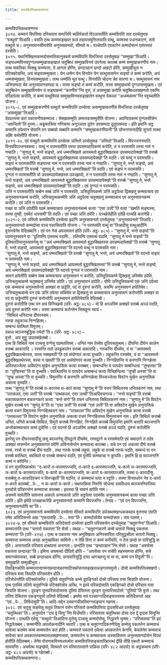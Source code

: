 ```yaml
---
title: कम्मविपत्तिकथावण्णना

---
```

कम्मविपत्तिकथावण्णना  
३०१४. कम्मानं विपत्तिया दस्सिताय सम्पत्तिपि ब्यतिरेकतो विञ्ञायतीति कम्मविपत्तिं ताव दस्सेतुमाह ‘‘वत्थुतो’’तिआदि। वसति एत्थ कम्मसङ्खातं फलं तदायत्तवुत्तितायाति वत्थु, कम्मस्स पधानकारणं, ततो वत्थुतो च। अनुस्सावनसीमतोति अनुस्सावनतो, सीमतो च। पञ्चेवाति एवकारेन कम्मदोसानं एतंपरमतं दस्सेति।  
३०१५. यथानिक्खित्तकम्मदोसमातिकानुक्कमे कम्मविपत्तिं विभजित्वा दस्सेतुमाह ‘‘सम्मुखा’’तिआदि। सङ्घधम्मविनयपुग्गलसम्मुखासङ्खातं चतुब्बिधं सम्मुखाविनयं उपनेत्वा कातब्बं कम्मं सम्मुखाकरणीयं नाम।  
तत्थ यावतिका भिक्खू कम्मपत्ता, ते आगता होन्ति, छन्दारहानं छन्दो आहटो होति, सम्मुखीभूता न पटिक्कोसन्ति, अयं सङ्घसम्मुखता। येन धम्मेन येन विनयेन येन सत्थुसासनेन सङ्घो तं कम्मं करोति, अयं धम्मसम्मुखता, विनयसम्मुखता। तत्थ धम्मोति भूतं वत्थु। विनयोति चोदना चेव सारणा च। सत्थुसासनं नाम ञत्तिसम्पदा चेव अनुस्सावनसम्पदा च। यस्स सङ्घो तं कम्मं करोति, तस्स सम्मुखभावो पुग्गलसम्मुखता। एवं चतुब्बिधेन सम्मुखाविनयेन यं सङ्घकम्मं ‘‘करणीय’’न्ति वुत्तं, तं असम्मुखा करोति चतुब्बिधलक्खणतो एकम्पि परिहापेत्वा करोति, तं कम्मं वत्थुविपन्नं सम्मुखाविनयसङ्खातेन वत्थुना वेकल्लं ‘‘अधम्मकम्म’’न्ति पवुच्चतीति योजना।  
३०१६-८. एवं सम्मुखाकरणीये वत्थुतो कम्मविपत्तिं दस्सेत्वा असम्मुखाकरणीयं विभजित्वा दस्सेतुमाह ‘‘असम्मुखा’’तिआदि।  
देवदत्तस्स कतं पकासनीयकम्मञ्च। सेक्खसम्मुति उम्मत्तकसम्मुतीति योजना। अवन्दियकम्मं पुग्गलसीसेन ‘‘अवन्दियो’’ति वुत्तम्। अड्ढकासिया गणिकाय अनुञ्ञाता दूतेन उपसम्पदा दूतूपसम्पदा। इति इमानि अट्ठ कम्मानि ठपेत्वान सेसानि पन सब्बसो सब्बानि कम्मानि ‘‘सम्मुखाकरणीयानी’’ति सोभनगमनादीहि सुगतो सत्था अब्र्वि कथेसीति योजना।  
३०१९-२०. एवं वत्थुतो कम्मविपत्तिं दस्सेत्वा ञत्तितो दस्सेतुमाह ‘‘ञत्तितो’’तिआदि। विपज्जननयाति विनयविपज्जनक्कमा। वत्थुं न परामसतीति यस्स उपसम्पदादिकम्मं करोति, तं न परामसति तस्स नामं न गण्हाति। ‘‘सुणातु मे, भन्ते सङ्घो, अयं धम्मरक्खितो आयस्मतो बुद्धरक्खितस्स उपसम्पदापेक्खो’’ति वत्तब्बे ‘‘सुणातु मे, भन्ते सङ्घो, आयस्मतो बुद्धरक्खितस्स उपसम्पदापेक्खो’’ति वदति। एवं वत्थुं न परामसति।  
सङ्घं न परामसतीति सङ्घस्स नामं न परामसति तस्स नामं न गण्हाति। ‘‘सुणातु मे, भन्ते सङ्घो, अयं धम्मरक्खितो’’ति वत्तब्बे ‘‘सुणातु मे, भन्ते, अयं धम्मरक्खितो’’ति वदति। एवं सङ्घं न परामसति।  
पुग्गलं न परामसतीति यो उपसम्पदापेक्खस्स उपज्झायो, तं न परामसति तस्स नामं न गण्हाति। ‘‘सुणातु मे, भन्ते सङ्घो, अयं धम्मरक्खितो आयस्मतो बुद्धरक्खितस्स उपसम्पदापेक्खो’’ति वत्तब्बे ‘‘सुणातु मे, भन्ते सङ्घो, अयं धम्मरक्खितो उपसम्पदापेक्खो’’ति वदति। एवं पुग्गलं न परामसति।  
ञत्तिं न परामसतीति सब्बेन सब्बं ञत्तिं न परामसति, ञत्तिदुतियकम्मे ञत्तिं अट्ठपेत्वा द्विक्खत्तुं कम्मवाचाय एव अनुस्सावनकम्मं करोति, ञत्तिचतुत्थकम्मेपि ञत्तिं अट्ठपेत्वा चतुक्खत्तुं कम्मवाचाय एव अनुस्सावनकम्मं करोति। एवं ञत्तिं न परामसति।  
पच्छा वा ञत्तिं ठपेतीति पठमं कम्मवाचाय अनुस्सावनकम्मं कत्वा ‘‘एसा ञत्ती’’ति वत्वा ‘‘खमति सङ्घस्स, तस्मा तुण्ही, एवमेतं धारयामी’’ति वदति। एवं पच्छा ञत्तिं ठपेति। पञ्चहेतेहीति एतेहि पञ्चहि कारणेहि।  
३०२१-२. एवं ञत्तितो कम्मविपत्तिं दस्सेत्वा इदानि अनुस्सावनतो दस्सेतुमाह ‘‘अनुस्सावनतो’’तिआदि। अनुस्सावनतो कम्मदोसा पञ्च पकासिताति योजना। ‘‘न परामसति वत्थुं वा’’तिआदीसु वत्थुआदीनि वुत्तनयेनेव वेदितब्बानि। एवं पन नेसं अपरामसनं होति (परि॰ अट्ठ॰ ४८५) – ‘‘सुणातु मे, भन्ते सङ्घो’’ति पठमानुस्सावने वा ‘‘दुतियम्पि एतमत्थं वदामि… ततियम्पि एतमत्थं वदामि, ‘‘सुणातु मे भन्ते सङ्घो’’ति दुतियततियानुस्सावनेसु वा ‘‘अयं धम्मरक्खितो आयस्मतो बुद्धरक्खितस्स उपसम्पदापेक्खो’’ति वत्तब्बे ‘‘सुणातु मे, भन्ते सङ्घो, आयस्मतो बुद्धरक्खितस्सा’’ति वदन्तो वत्थुं न परामसति नाम।  
‘‘सुणातु मे, भन्ते सङ्घो, अयं धम्मरक्खितो’’ति वत्तब्बे ‘‘सुणातु मे, भन्ते, अयं धम्मरक्खितो’’ति वदन्तो सङ्घं न परामसति नाम।  
‘‘सुणातु मे, भन्ते सङ्घो, अयं धम्मरक्खितो आयस्मतो बुद्धरक्खितस्सा’’ति वत्तब्बे ‘‘सुणातु मे, भन्ते सङ्घो, अयं धम्मरक्खितो उपसम्पदापेक्खो’’ति वदन्तो पुग्गलं न परामसति नाम।  
सावनं हापेतीति सब्बेन सब्बं कम्मवाचाय अनुस्सावनं न करोति, ञत्तिदुतियकम्मे द्विक्खत्तुं ञत्तिमेव ठपेति, ञत्तिचतुत्थकम्मे चतुक्खत्तुं ञत्तिमेव ठपेति। एवं अनुस्सावनं हापेति। योपि ञत्तिदुतियकम्मे एकं ञत्तिं ठपेत्वा एकं कम्मवाचं अनुस्सावेन्तो अक्खरं वा छड्डेति, पदं वा दुरुत्तं करोति, अयम्पि अनुस्सावनं हापेतियेव। ञत्तिचतुत्थकम्मे पन एकं ञत्तिं ठपेत्वा सकिमेव वा द्विक्खत्तुं वा कम्मवाचाय अनुस्सावनं करोन्तोपि अक्खरं वा पदं वा छड्डेन्तोपि दुरुत्तं करोन्तोपि अनुस्सावनं हापेतियेवाति वेदितब्बो।  
दुरुत्तं करोतीति एत्थ पन अयं विनिच्छयो (परि॰ अट्ठ॰ ४८५) – यो हि अञ्ञस्मिं अक्खरे वत्तब्बे अञ्ञं वदति, अयं दुरुत्तं करोति नाम। तस्मा कम्मवाचं करोन्तेन भिक्खुना य्वायं –  
‘‘सिथिलं धनितञ्च दीघरस्सम्।  
गरुकं लहुकञ्च निग्गहितम्।  
सम्बन्धं ववत्थितं विमुत्तम्।  
दसधा ब्यञ्जनबुद्धिया पभेदो’’ति॥ (परि॰ अट्ठ॰ ४८५) –  
वुत्तो , अयं सुट्ठु उपलक्खेतब्बो।  
एत्थ हि सिथिलं नाम पञ्चसु वग्गेसु पठमततियम्। धनितं नाम तेस्वेव दुतियचतुत्थम्। दीघन्ति दीघेन कालेन वत्तब्बं आकारादि । रस्सन्ति ततो उपड्ढकालेन वत्तब्बं अकारादि। गरुकन्ति दीघमेव, यं वा ‘‘आयस्मतो बुद्धरक्खितत्थेरस्स, यस्स नक्खमती’’ति एवं संयोगपरं कत्वा वुच्चति। लहुकन्ति रस्समेव, यं वा ‘‘आयस्मतो बुद्धरक्खितथेरस्स, यस्स न खमती’’ति एवं असंयोगपरं कत्वा वुच्चति। निग्गहितन्ति यं करणानि निग्गहेत्वा अविस्सज्जेत्वा अविवटेन मुखेन अनुनासिकं कत्वा वत्तब्बम्। सम्बन्धन्ति यं परपदेन सम्बन्धित्वा ‘‘तुण्हस्सा’’ति वा ‘‘तुण्हिस्सा’’ति वा वुच्चति। ववत्थितन्ति यं परपदेन असम्बन्धं कत्वा विच्छिन्दित्वा ‘‘तुण्ही अस्सा’’ति वा ‘‘तुण्ह अस्सा’’ति वा वुच्चति। विमुत्तन्ति यं करणानि अनिग्गहेत्वा विस्सज्जेत्वा विवटेन मुखेन अनुनासिकं अकत्वा वुच्चति।  
तत्थ ‘‘सुणातु मे’’ति वत्तब्बे त-कारस्स थ-कारं कत्वा ‘‘सुणाथु मे’’ति वचनं सिथिलस्स धनितकरणं नाम, तथा ‘‘पत्तकल्लं, एसा ञत्ती’’ति वत्तब्बे ‘‘पत्थकल्लं, एसा ञत्थी’’तिआदिवचनञ्च। ‘‘भन्ते सङ्घो’’ति वत्तब्बे भकारघकारानं बकारगकारे कत्वा ‘‘बन्ते संगो’’ति वचनं धनितस्स सिथिलकरणं नाम। ‘‘सुणातु मे’’ति विवटेन मुखेन वत्तब्बे पन ‘‘सुणंतु मे’’ति वा ‘‘एसा ञत्ती’’ति वत्तब्बे ‘‘एसं ञत्ती’’ति वा अविवटेन मुखेन अनुनासिकं कत्वा वचनं विमुत्तस्स निग्गहितवचनं नाम। ‘‘पत्तकल्ल’’न्ति अविवटेन मुखेन अनुनासिकं कत्वा वत्तब्बे ‘‘पत्तकल्ला’’ति विवटेन मुखेन अनुनासिकं अकत्वा वचनं निग्गहितस्स विमुत्तवचनं नाम। इति सिथिले कत्तब्बे धनितं, धनिते कत्तब्बे सिथिलं, विमुत्ते कत्तब्बे निग्गहितं, निग्गहिते कत्तब्बे विमुत्तन्ति इमानि चत्तारि ब्यञ्जनानि अन्तोकम्मवाचाय कम्मं दूसेन्ति। एवं वदन्तो हि अञ्ञस्मिं अक्खरे वत्तब्बे अञ्ञं वदति, दुरुत्तं करोतीति वुच्चति।  
इतरेसु पन दीघरस्सादीसु छसु ब्यञ्जनेसु दीघट्ठाने दीघमेव, रस्सट्ठाने च रस्समेवाति एवं यथाठाने तं तदेव अक्खरं भासन्तेन अनुक्कमागतं पवेणिं अविनासेन्तेन कम्मवाचा कातब्बा। सचे पन एवं अकत्वा दीघे वत्तब्बे रस्सं, रस्से वा वत्तब्बे दीघं वदति , तथा गरुके वत्तब्बे लहुकं, लहुके वा वत्तब्बे गरुकं वदति, सम्बन्धे वा पन वत्तब्बे ववत्थितं, ववत्थिते वा वत्तब्बे सम्बन्धं वदति, एवं वुत्तेपि कम्मवाचा न कुप्पति। इमानि हि छ ब्यञ्जनानि कम्मं न कोपेन्ति।  
यं पन सुत्तन्तिकत्थेरा ‘‘द-कारो त-कारमापज्जति, त-कारो द-कारमापज्जति, च-कारो ज-कारमापज्जति, ज-कारो च-कारमापज्जति, य-कारो क-कारमापज्जति, क-कारो य-कारमापज्जति, तस्मा द-कारादीसु वत्तब्बेसु त-कारादिवचनं न विरुज्झती’’ति वदन्ति, तं कम्मवाचं पत्वा न वट्टति। तस्मा विनयधरेन नेव द-कारो त-कारो कातब्बो…पे॰… न क-कारो य-कारो। यथापाळिया निरुत्तिं सोधेत्वा दसविधाय ब्यञ्जननिरुत्तिया वुत्तदोसे परिहरन्तेन कम्मवाचा कातब्बा। इतरथा हि सावनं हापेति नाम।  
असमये सावेतीति सावनाय अकाले अनवकासे ञत्तिं अट्ठपेत्वा पठमंयेव अनुस्सावनकम्मं कत्वा पच्छा ञत्तिं ठपेति। इति इमेहि पञ्चहाकारेहि अनुस्सावनतो कम्मानि विपज्जन्ति। तेनाह – ‘‘एवं पन विपज्जन्ति, अनुस्सावनतोपि चा’’ति।  
३०२३. एवं अनुस्सावनतो कम्मविपत्तिं दस्सेत्वा सीमतो कम्मविपत्ति उपोसथक्खन्धककथाय वुत्तनया एवाति तमेव अतिदिसन्तो आह ‘‘एकादसहि…पे॰… मया’’ति। कम्मदोसोयेव कम्मदोसता। ताव पठमम्।  
३०२४-७. एवं सीमतो कम्मविपत्तिं अतिदेसतो दस्सेत्वा इदानि परिसवसेन दस्सेतुमाह ‘‘चतुवग्गेना’’तिआदि। कम्मपत्ताति एत्थ ‘‘चत्तारो पकतत्ता’’ति सेसो। यथाह – ‘‘चतुवग्गकरणे कम्मे चत्तारो भिक्खू पकतत्ता कम्मपत्ता’’ति (परि॰ ४९७)। एत्थ च पकतत्ता नाम अनुक्खित्ता अनिस्सारिता परिसुद्धसीला चत्तारो भिक्खू। कम्मपत्ता कम्मस्स अरहा अनुच्छविका सामिनो। न तेहि विना तं कम्मं करीयति, न तेसं छन्दो वा पारिसुद्धि वा एति। अनागताति परिसाय हत्थपासं अनागता। छन्दोति एत्थ ‘‘छन्दारहान’’न्ति सेसो। यथाह ‘‘अवसेसा पकतत्ता छन्दारहा’’ति। इमिना अयमत्थो दीपितो होति – ‘‘अवसेसा पन सचेपि सहस्समत्ता होन्ति, सचे समानसंवासका, सब्बे छन्दारहाव होन्ति, छन्दपारिसुद्धिं दत्वा आगच्छन्तु वा मा वा, कम्मं पन तिट्ठती’’ति। सम्मुखाति सम्मुखीभूता।  
तिवङ्गिकोति कम्मपत्तानागमनछन्दानाहरणपटिक्कोसनसङ्खातअङ्गत्तययुत्तो। दोसो कम्मविपत्तिलक्खणो। परिसाय वसा सियाति परिसवसेन होति।  
पटिसेधेन्तीति पटिक्कोसन्ति। दुतिये चतुवग्गिके कम्मे दुवङ्गिको दोसो परिसाय वसा सियाति योजना।  
एत्थ एतस्मिं ततिये चतुवग्गिके पटिक्कोसोव अत्थि, न इतरे परिसदोसाति एकङ्गिको दोसो परिसाय वसा सियाति योजना। दुवङ्ग युत्तपरिसादोसस्स दुतियं देसितत्ता दुवङ्ग युत्तपरिसादोसो ‘‘दुतियो’’ति वुत्तो। तथा ततियं देसितत्ता एकङ्गयुत्तो ततियो वेदितब्बो। इममेव नयं पञ्चवग्गादिसङ्घत्तयस्स अतिदिसन्तो आह ‘‘एवं…पे॰… तिविधेसुपी’’ति। आदि-सद्देन दसवग्गवीसतिवग्गसङ्घानं गहणम्।  
३०२८. एवं चतूसु सङ्घेसु चतुन्नं तिकानं वसेन परिसतो कम्मविपत्तिया द्वादसविधतं दस्सेतुमाह ‘‘चतुत्थिका’’ति। अनुवादेन ‘‘दस द्वे सियु’’न्ति विधीयति। परिसावसा चतुत्थिका दोसा दस द्वे द्वादस सियुन्ति योजना। एत्थाति एतेसु ‘‘वत्थुतो’’तिआदिना वुत्तेसु पञ्चसु कम्मदोसेसु, निद्धारणे भुम्मम्। ‘‘परिसावसा’’ति इदं निद्धारेतब्बम्। कम्मानीति अपलोकनादीनि चत्तारि। एत्थ च चतुवग्गादिकरणीयेसु कम्मेसु पकतत्तेन कम्मवाचं सावेत्वा कतमेव कम्मं कम्मपत्तेन कतं होति। कम्मपत्ते पकतत्ते ठपेत्वा अपकतत्तेन केनचि, केवलेनेव कम्मवाचं सावेत्वा कतं अपकतत्तकम्मपत्तलक्खणाभावा, कम्मपत्तेन च कम्मवाचाय अस्सावितत्ता अनुस्सावनदोसेन विपन्नं होतीति वेदितब्बम्। तेनेव पोराणकविनयधरत्थेरा कम्मविपत्तिसङ्कापरिहारत्थं द्वीहि तीहि एकतो कम्मवाचं सावयन्ति। अयमेत्थ सङ्खेपो, वित्थारो पन परिवारावसाने पाळिया (परि॰ ४८२ आदयो) वा अट्ठकथाय (परि॰ अट्ठ॰ ४८२ आदयो) च गहेतब्बो।  
कम्मविपत्तिकथावण्णना।  